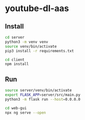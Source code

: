 # youtube-dl-aas

## Install

```bash
cd server
python3 -m venv venv
source venv/bin/activate
pip3 install -r requirements.txt
```

```bash
cd client
npm install
```

## Run

```bash
source server/venv/bin/activate
export FLASK_APP=server/src/main.py
python3 -m flask run --host=0.0.0.0
```

```bash
cd web-gui
npx ng serve --open
```
